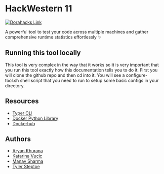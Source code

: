# HackWestern 11

[![Dorahacks Link](https://img.shields.io/badge/HackWestern-%20Dorahacks%20Link-%2300A859?style=flat-square&logo=dorahacks&logoColor=white)](#)

A powerful tool to test your code across multiple machines and gather comprehensive runtime statistics effortlessly ✨

## Running this tool locally

This tool is very complex in the way that it works so it is very important that you run this tool exactly how this documentation tells you to do it. First you will clone the github repo and then cd into it. You will see a configure-tool.sh shell script that you need to run to setup some basic configs in your directory.

## Resources

- [Typer CLI](https://typer.tiangolo.com)
- [Docker Python Library](https://pypi.org/project/docker/)
- [Dockerhub](https://hub.docker.com)

## Authors

- [Aryan Khurana](https://github.com/AryanK1511)
- [Katarina Vucic](https://github.com/katarinaavucic)
- [Manav Sharma](https://github.com/themanavsharma)
- [Tyler Steptoe](https://github.com/ddynamix)
